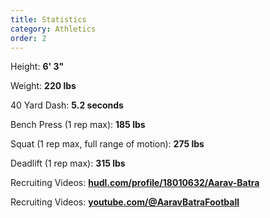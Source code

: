 ```yaml
---
title: Statistics
category: Athletics
order: 2
---
```


Height: **6' 3"**

Weight: **220 lbs**

40 Yard Dash: **5.2 seconds**

Bench Press (1 rep max): **185 lbs**

Squat (1 rep max, full range of motion): **275 lbs**

Deadlift (1 rep max): **315 lbs**

Recruiting Videos: [**hudl.com/profile/18010632/Aarav-Batra**](https://hudl.aaravbatra.me)

Recruiting Videos: [**youtube.com/@AaravBatraFootball**](https://youtube.aaravbatra.me)
